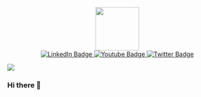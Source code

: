
<div id="header" align="center">
  <img src="https://media.giphy.com/media/wwg1suUiTbCY8H8vIA/giphy-downsized-large.gif" width="100"/>
</div>

<div id="badges" align = "center">
  <a href="https://www.linkedin.com/in/nikolay-melnikov-93619072/">
    <img src="https://img.shields.io/badge/LinkedIn-blue?style=for-the-badge&logo=linkedin&logoColor=white" alt="LinkedIn Badge"/>
  </a>
  <a href="https://vk.com/darenrilie">
    <img src="https://img.shields.io/badge/vkontakte-darkblue?style=for-the-badge&logo=vk&logoColor=white" alt="Youtube Badge"/>
  </a>
  <a href="https://t.me/darenrilie">
    <img src="https://img.shields.io/badge/telegram-white?style=for-the-badge&logo=telegram&logoColor=darkblue" alt="Twitter Badge"/>
  </a>
</div>


 ![](https://komarev.com/ghpvc/?username=your-github-username)

### Hi there 👋

<!--
**Nickolas990/Nickolas990** is a ✨ _special_ ✨ repository because its `README.md` (this file) appears on your GitHub profile.

Here are some ideas to get you started:

- 🔭 I’m currently working on ...
- 🌱 I’m currently learning ...
- 👯 I’m looking to collaborate on ...
- 🤔 I’m looking for help with ...
- 💬 Ask me about ...
- 📫 How to reach me: ...
- 😄 Pronouns: ...
- ⚡ Fun fact: ...
-->
